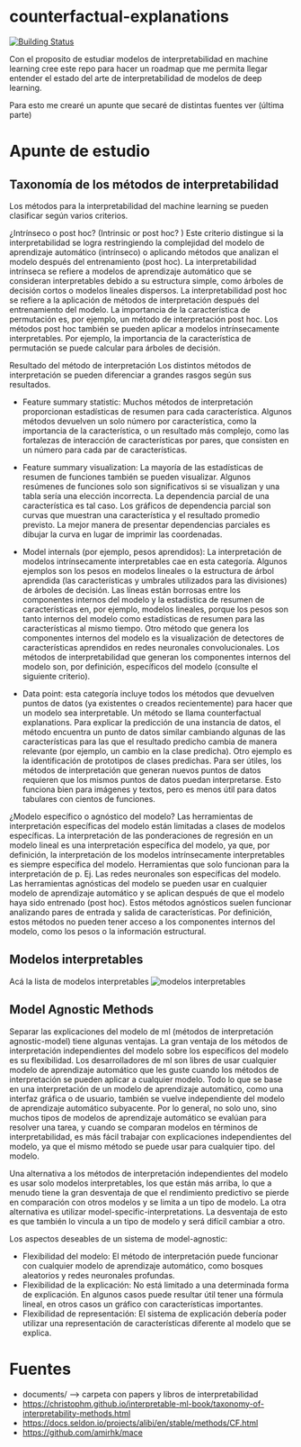 # counterfactual-explanations

[![Building Status](https://travis-ci.org/joemccann/dillinger.svg?branch=master)](https://travis-ci.org/joemccann/dillinger)

Con el proposito de estudiar modelos de interpretabilidad en machine learning cree este repo para hacer un roadmap que me permita llegar entender el estado del arte de interpretabilidad de modelos de deep learning.

Para esto me crearé un apunte que secaré de distintas fuentes ver (última parte)

# Apunte de estudio

## Taxonomía de los métodos de interpretabilidad 

Los métodos para la interpretabilidad del machine learning se pueden clasificar según varios criterios.

¿Intrínseco o post hoc? (Intrinsic or post hoc? )
Este criterio distingue si la interpretabilidad se logra restringiendo la complejidad del modelo de aprendizaje automático (intrínseco) o aplicando métodos que analizan el modelo después del entrenamiento (post hoc). La interpretabilidad intrínseca se refiere a modelos de aprendizaje automático que se consideran interpretables debido a su estructura simple, como árboles de decisión cortos o modelos lineales dispersos. La interpretabilidad post hoc se refiere a la aplicación de métodos de interpretación después del entrenamiento del modelo. La importancia de la característica de permutación es, por ejemplo, un método de interpretación post hoc. Los métodos post hoc también se pueden aplicar a modelos intrínsecamente interpretables. Por ejemplo, la importancia de la característica de permutación se puede calcular para árboles de decisión. 

Resultado del método de interpretación Los distintos métodos de interpretación se pueden diferenciar a grandes rasgos según sus resultados.

- Feature summary statistic: Muchos métodos de interpretación proporcionan estadísticas de resumen para cada característica. Algunos métodos devuelven un solo número por característica, como la importancia de la característica, o un resultado más complejo, como las fortalezas de interacción de características por pares, que consisten en un número para cada par de características.

- Feature summary visualization: La mayoría de las estadísticas de resumen de funciones también se pueden visualizar. Algunos resúmenes de funciones solo son significativos si se visualizan y una tabla sería una elección incorrecta. La dependencia parcial de una característica es tal caso. Los gráficos de dependencia parcial son curvas que muestran una característica y el resultado promedio previsto. La mejor manera de presentar dependencias parciales es dibujar la curva en lugar de imprimir las coordenadas.

- Model internals (por ejemplo, pesos aprendidos): La interpretación de modelos intrínsecamente interpretables cae en esta categoría. Algunos ejemplos son los pesos en modelos lineales o la estructura de árbol aprendida (las características y umbrales utilizados para las divisiones) de árboles de decisión. Las líneas están borrosas entre los componentes internos del modelo y la estadística de resumen de características en, por ejemplo, modelos lineales, porque los pesos son tanto internos del modelo como estadísticas de resumen para las características al mismo tiempo. Otro método que genera los componentes internos del modelo es la visualización de detectores de características aprendidos en redes neuronales convolucionales. Los métodos de interpretabilidad que generan los componentes internos del modelo son, por definición, específicos del modelo (consulte el siguiente criterio).

- Data point: esta categoría incluye todos los métodos que devuelven puntos de datos (ya existentes o creados recientemente) para hacer que un modelo sea interpretable. Un método se llama counterfactual explanations. Para explicar la predicción de una instancia de datos, el método encuentra un punto de datos similar cambiando algunas de las características para las que el resultado predicho cambia de manera relevante (por ejemplo, un cambio en la clase predicha). Otro ejemplo es la identificación de prototipos de clases predichas. Para ser útiles, los métodos de interpretación que generan nuevos puntos de datos requieren que los mismos puntos de datos puedan interpretarse. Esto funciona bien para imágenes y textos, pero es menos útil para datos tabulares con cientos de funciones.

¿Modelo específico o agnóstico del modelo? Las herramientas de interpretación específicas del modelo están limitadas a clases de modelos específicas. La interpretación de las ponderaciones de regresión en un modelo lineal es una interpretación específica del modelo, ya que, por definición, la interpretación de los modelos intrínsecamente interpretables es siempre específica del modelo. Herramientas que solo funcionan para la interpretación de p. Ej. Las redes neuronales son específicas del modelo. Las herramientas agnósticas del modelo se pueden usar en cualquier modelo de aprendizaje automático y se aplican después de que el modelo haya sido entrenado (post hoc). Estos métodos agnósticos suelen funcionar analizando pares de entrada y salida de características. Por definición, estos métodos no pueden tener acceso a los componentes internos del modelo, como los pesos o la información estructural.

## Modelos interpretables
Acá la lista de modelos interpretables 
![modelos interpretables](https://github.com/matheus695p/counterfactual-explanations/blob/main/images/modelos_interpretables.png?raw=true)

## Model Agnostic Methods

Separar las explicaciones del modelo de ml (métodos de interpretación agnostic-model) tiene algunas ventajas. La gran ventaja de los métodos de interpretación independientes del modelo sobre los específicos del modelo es su flexibilidad. Los desarrolladores de ml son libres de usar cualquier modelo de aprendizaje automático que les guste cuando los métodos de interpretación se pueden aplicar a cualquier modelo.
Todo lo que se base en una interpretación de un modelo de aprendizaje automático, como una interfaz gráfica o de usuario, también se vuelve independiente del modelo de aprendizaje automático subyacente. Por lo general, no solo uno, sino muchos tipos de modelos de aprendizaje automático se evalúan para resolver una tarea, y cuando se comparan modelos en términos de interpretabilidad, es más fácil trabajar con explicaciones independientes del modelo, ya que el mismo método se puede usar para cualquier tipo. del modelo.

Una alternativa a los métodos de interpretación independientes del modelo es usar solo modelos interpretables, los que están más arriba, lo que a menudo tiene la gran desventaja de que el rendimiento predictivo se pierde en comparación con otros modelos y se limita a un tipo de modelo.
La otra alternativa es utilizar model-specific-interpretations. La desventaja de esto es que también lo vincula a un tipo de modelo y será difícil cambiar a otro.

Los aspectos deseables de un sistema de model-agnostic:

- Flexibilidad del modelo: El método de interpretación puede funcionar con cualquier modelo de aprendizaje automático, como bosques aleatorios y redes neuronales profundas.
- Flexibilidad de la explicación: No está limitado a una determinada forma de explicación. En algunos casos puede resultar útil tener una fórmula lineal, en otros casos un gráfico con características importantes.
- Flexibilidad de representación: El sistema de explicación debería poder utilizar una representación de características diferente al modelo que se explica.




# Fuentes

- documents/ --> carpeta con papers y libros de interpretabilidad
- https://christophm.github.io/interpretable-ml-book/taxonomy-of-interpretability-methods.html
- https://docs.seldon.io/projects/alibi/en/stable/methods/CF.html
- https://github.com/amirhk/mace
